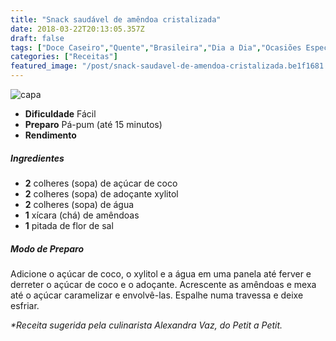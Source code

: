 ```yaml
---
title: "Snack saudável de amêndoa cristalizada"
date: 2018-03-22T20:13:05.357Z
draft: false
tags: ["Doce Caseiro","Quente","Brasileira","Dia a Dia","Ocasiões Especiais","amêndoas","lanche","Nutrição","receita"]
categories: ["Receitas"]
featured_image: "/post/snack-saudavel-de-amendoa-cristalizada.be1f1681.jpg"
---
```


![capa](/post/snack-saudavel-de-amendoa-cristalizada.be1f1681.jpg)

*   **Dificuldade** Fácil
*   **Preparo** Pá-pum (até 15 minutos)
*   **Rendimento**

##### Ingredientes

*   **2** colheres (sopa) de açúcar de coco
*   **2** colheres (sopa) de adoçante xylitol
*   **2** colheres (sopa) de água
*   **1** xícara (chá) de amêndoas
*   **1** pitada de flor de sal

##### Modo de Preparo

Adicione o açúcar de coco, o xylitol e a água em uma panela até ferver e derreter o açúcar de coco e o adoçante. Acrescente as amêndoas e mexa até o açúcar caramelizar e envolvê-las. Espalhe numa travessa e deixe esfriar.

_*Receita sugerida pela culinarista Alexandra Vaz, do Petit a Petit._
